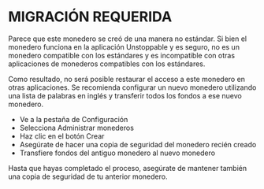 # MIGRACIÓN REQUERIDA

Parece que este monedero se creó de una manera no estándar. Si bien el monedero funciona en la aplicación Unstoppable y es seguro, no es un monedero compatible con los estándares y es incompatible con otras aplicaciones de monederos compatibles con los estándares.

Como resultado, no será posible restaurar el acceso a este monedero en otras aplicaciones. Se recomienda configurar un nuevo monedero utilizando una lista de palabras en inglés y transferir todos los fondos a ese nuevo monedero.

- Ve a la pestaña de Configuración
- Selecciona Administrar monederos
- Haz clic en el botón Crear
- Asegúrate de hacer una copia de seguridad del monedero recién creado
- Transfiere fondos del antiguo monedero al nuevo monedero

Hasta que hayas completado el proceso, asegúrate de mantener también una copia de seguridad de tu anterior monedero.